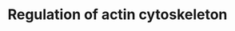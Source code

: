---
annotations:
- type: Pathway Ontology
  value: regulatory pathway
authors:
- MaintBot
- Khanspers
- Mkutmon
- Eweitz
description: http://www.genome.jp/kegg/pathway/hsa/hsa04810.html
last-edited: 2021-05-15
organisms:
- Danio rerio
redirect_from:
- /index.php/Pathway:WP1380
- /instance/WP1380
schema-jsonld:
- '@context': https://schema.org/
  '@id': https://wikipathways.github.io/pathways/WP1380.html
  '@type': Dataset
  creator:
    '@type': Organization
    name: WikiPathways
  description: http://www.genome.jp/kegg/pathway/hsa/hsa04810.html
  keywords:
  - fgf8a
  - LOC442775
  - itga1
  - fgf12a
  - pik3cd
  - cdc42l
  - chrm3a
  - PAK3
  - FGF21
  - rras
  - Acetylcholine
  - pik3cg
  - rac1
  - MAP2K2
  - ROCK1
  - PAK6
  - egfra
  - SSH3
  - fgfr1a
  - FGF1
  - pak2a
  - FGF11
  - ARHGEF1
  - map2k1
  - BAIAP2
  - pdgfrb
  - pathway
  - VIL2
  - mylkb
  - LOC558288
  - apc
  - PIK3CA
  - limk1
  - mos
  - kras
  - TMSB4X
  - FGF22
  - rac2
  - raf1b
  - sos2
  - RAC3
  - fn1
  - CD14
  - FGF13
  - rras2
  - fgf7
  - wu:fc03h05
  - pip5k1ab
  - WASF1
  - fgf17
  - fgf5
  - mapk6
  - mapk1
  - si:dkey-74f15.3
  - fgf3
  - slc9a1
  - chrm5a
  - zgc:153713
  - FGF6
  - FGF15
  - si:dkey-24l11.7
  - iqgap1
  - chrm4a
  - fgfr4
  - pik3r3
  - Focal Adhesion
  - LOC100536317
  - bdkrb1
  - msna
  - LOC565130
  - RAC1P4
  - ACTB
  - pik3r2
  - pak1
  - mapk3
  - cfl2
  - ptk2.1
  - pdgfra
  - Apc2
  - gsna
  - Bradykinin
  - f2r
  - LOC100330960
  - nckap1
  - zgc:153663
  - FGF20
  - zgc:114164
  - si:ch211-197g15.13
  - fgf4
  - PIP3
  - bcar1
  - LOC557176
  - PIP2
  - ARPC5
  - gna12
  - fgfr3
  - PIK3C2G
  - csk
  - rock2a
  - ssh1b
  - braf
  - pip4k2aa
  - im:7150469
  - LOC792708
  - nras
  - egf
  - GNG12
  - DIAP1
  - crk
  - fgf14
  - actn1
  - pak7
  - DIAP3
  - C11orf13
  - MAPK Signaling
  - fgfr2
  - fgd1
  - arhgef7a
  - fgf23
  - f2
  - pip5k1bb
  - fgf16
  - INS2
  - CFL1
  - dock1
  - pik3r4
  - cyfip2
  - ppp1r12a
  - zgc:92014
  - PIP5K2C
  - myh10
  - PDGFB
  - PDGFA
  - zgc:86903
  - msnb
  - mapk4
  - LOC555920
  - wasb
  - chrm2a
  - LPS
  - FGF18
  - myl1
  - SOS1
  - ACTG1
  - GRLF1
  - INS1
  - gna13a
  - pik3cb
  - LOC100149843
  - vil1l
  - vcl
  - ENAH
  - FGF2
  - PFN1
  - Adherens junction
  - SSH2
  - pik3c3
  - fgf10a
  - WASF2
  - LOC568935
  - FGF9
  - VAV1
  license: CC0
  name: Regulation of actin cytoskeleton
seo: CreativeWork
title: Regulation of actin cytoskeleton
wpid: WP1380
---